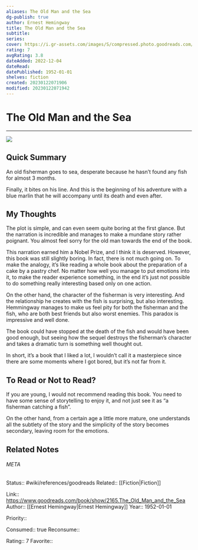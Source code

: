 ```yaml
---
aliases: The Old Man and the Sea
dg-publish: true
author: Ernest Hemingway
title: The Old Man and the Sea
subtitle: 
series: 
cover: https://i.gr-assets.com/images/S/compressed.photo.goodreads.com/books/1329189714l/2165._SY475_.jpg
rating: 7
avgRating: 3.8
dateAdded: 2022-12-04
dateRead: 
datePublished: 1952-01-01
shelves: fiction
created: 20230122071906
modified: 20230122071942
---
```

# The Old Man and the Sea
---
![](https://i.gr-assets.com/images/S/compressed.photo.goodreads.com/books/1329189714l/2165._SY475_.jpg)


## Quick Summary

An old fisherman goes to sea, desperate because he hasn’t found any fish for almost 3 months.

Finally, it bites on his line. And this is the beginning of his adventure with a blue marlin that he will accompany until its death and even after.

## My Thoughts

The plot is simple, and can even seem quite boring at the first glance. But the narration is incredible and manages to make a mundane story rather poignant. You almost feel sorry for the old man towards the end of the book.

This narration earned him a Nobel Prize, and I think it is deserved. However, this book was still slightly boring. In fact, there is not much going on. To make the analogy, it’s like reading a whole book about the preparation of a cake by a pastry chef. No matter how well you manage to put emotions into it, to make the reader experience something, in the end it’s just not possible to do something really interesting based only on one action.

On the other hand, the character of the fisherman is very interesting. And the relationship he creates with the fish is surprising, but also interesting. Hemmingway manages to make us feel pity for both the fisherman and the fish, who are both best friends but also worst enemies. This paradox is impressive and well done.

The book could have stopped at the death of the fish and would have been good enough, but seeing how the sequel destroys the fisherman’s character and takes a dramatic turn is something well thought out.

In short, it’s a book that I liked a lot, I wouldn’t call it a masterpiece since there are some moments where I got bored, but it’s not far from it.

## To Read or Not to Read?

If you are young, I would not recommend reading this book. You need to have some sense of storytelling to enjoy it, and not just see it as “a fisherman catching a fish”.

On the other hand, from a certain age a little more mature, one understands all the subtlety of the story and the simplicity of the story becomes secondary, leaving room for the emotions.


## Related Notes




###### META
Status:: #wiki/references/goodreads
Related:: [[Fiction\|Fiction]]

Link:: https://www.goodreads.com/book/show/2165.The_Old_Man_and_the_Sea
Author:: [[Ernest Hemingway\|Ernest Hemingway]]
Year:: 1952-01-01

Priority:: 

Consumed:: true
Reconsume:: 

Rating:: 7
Favorite:: 
